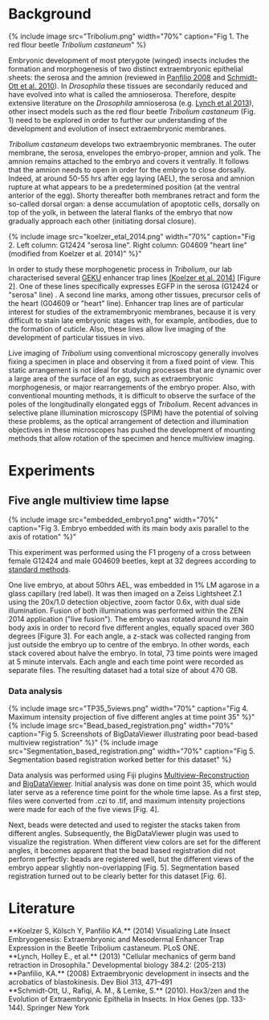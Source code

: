 ---
---
# Background

{% include image src="Tribolium.png" width="70%" caption="Fig 1. The red flour beetle *Tribolium castaneum*" %}

Embryonic development of most pterygote (winged) insects includes the formation and morphogenesis of two distinct extraembryonic epithelial sheets: the serosa and the amnion (reviewed in [Panfilio 2008](#Panfilio2008) and [Schmidt-Ott et al. 2010](#SchmidtOtt_etal_2010)). In *Drosophila* these tissues are secondarily reduced and have evolved into what is called the amnioserosa. Therefore, despite extensive literature on the *Drosophila* amnioserosa (e.g. [Lynch et al 2013](#Lynch_etal_2013)), other insect models such as the red flour beetle *Tribolium castaneum* (Fig. 1) need to be explored in order to further our understanding of the development and evolution of insect extraembryonic membranes.

*Tribolium castaneum* develops two extraembryonic membranes. The outer membrane, the serosa, envelopes the embryo-proper, amnion and yolk. The amnion remains attached to the embryo and covers it ventrally. It follows that the amnion needs to open in order for the embryo to close dorsally. Indeed, at around 50-55 hrs after egg laying (AEL), the serosa and amnion rupture at what appears to be a predetermined position (at the ventral anterior of the egg). Shorty thereafter both membranes retract and form the so-called dorsal organ: a dense accumulation of apoptotic cells, dorsally on top of the yolk, in between the lateral flanks of the embryo that now gradually approach each other (initiating dorsal closure).

{% include image src="koelzer_etal_2014.png" width="70%" caption="Fig 2. Left column: G12424 \"serosa line\". Right column: G04609 \"heart line\" (modified from Koelzer et al. 2014)" %}"

In order to study these morphogenetic process in *Tribolium*, our lab characterised several [GEKU](https://www.geku-base.uni-goettingen.de/) enhancer trap lines [(Koelzer et al. 2014)](#Koelzer_etal_2014) [Figure 2]. One of these lines specifically expresses EGFP in the serosa (G12424 or "serosa" line) . A second line marks, among other tissues, precursor cells of the heart (G04609 or "heart" line). Enhancer trap lines are of particular interest for studies of the extramembryonic membranes, because it is very difficult to stain late embryonic stages with, for example, antibodies, due to the formation of cuticle. Also, these lines allow live imaging of the development of particular tissues in vivo.

Live imaging of *Tribolium* using conventional microscopy generally involves fixing a specimen in place and observing it from a fixed point of view. This static arrangement is not ideal for studying processes that are dynamic over a large area of the surface of an egg, such as extraembryonic morphogenesis, or major rearrangements of the embryo proper. Also, with conventional mounting methods, it is difficult to observe the surface of the poles of the longitudinally elongated eggs of *Tribolium*. Recent advances in selective plane illumination microscopy (SPIM) have the potential of solving these problems, as the optical arrangement of detection and illumination objectives in these microscopes has pushed the development of mounting methods that allow rotation of the specimen and hence multiview imaging.

# Experiments

## Five angle multiview time lapse

{% include image src="embedded_embryo1.png" width="70%" caption="Fig 3. Embryo embedded with its main body axis parallel to the axis of rotation" %}"

This experiment was performed using the F1 progeny of a cross between female G12424 and male G04609 beetles, kept at 32 degrees according to [standard methods](https://wwwuser.gwdg.de/~gbucher1/tribolium-castaneum-beetle-book1.pdf).

One live embryo, at about 50hrs AEL, was embedded in 1% LM agarose in a glass capillary (red label). It was then imaged on a Zeiss Lightsheet Z.1 using the 20x/1.0 detection objective, zoom factor 0.6x, with dual side illumination. Fusion of both illuminations was performed within the ZEN 2014 application ("live fusion"). The embryo was rotated around its main body axis in order to record five different angles, equally spaced over 360 degrees [Figure 3]. For each angle, a z-stack was collected ranging from just outside the embryo up to centre of the embryo. In other words, each stack covered about halve the embryo. In total, 73 time points were imaged at 5 minute intervals. Each angle and each time point were recorded as separate files. The resulting dataset had a total size of about 470 GB.

### Data analysis

{% include image src="TP35_5views.png" width="70%" caption="Fig 4. Maximum intensity projection of five different angles at time point 35" %}"
{% include image src="Bead_based_registration.png" width="70%" caption="Fig 5. Screenshots of BigDataViewer illustrating poor bead-based multiview registration" %}"
{% include image src="Segmentation_based_registration.png" width="70%" caption="Fig 5. Segmentation based registration worked better for this dataset" %}

Data analysis was performed using Fiji plugins [Multiview-Reconstruction](https://fiji.sc/Multiview-Reconstruction) and [BigDataViewer](https://fiji.sc/BigDataViewer). Initial analysis was done on time point 35, which would later serve as a reference time point for the whole time lapse. As a first step, files were converted from .czi to .tif, and maximum intensity projections were made for each of the five views [Fig. 4].

Next, beads were detected and used to register the stacks taken from different angles. Subsequently, the BigDataViewer plugin was used to visualize the registration. When different view colors are set for the different angles, it becomes apparent that the bead based registration did not perform perfectly: beads are registered well, but the different views of the embryo appear slightly non-overlapping [Fig. 5]. Segmentation based registration turned out to be clearly better for this dataset [Fig. 6].

# Literature

<div id="Koelzer_etal_2014">
**Koelzer S, Kölsch Y, Panfilio KA.** (2014) Visualizing Late Insect Embryogenesis: Extraembryonic and Mesodermal Enhancer Trap Expression in the Beetle Tribolium castaneum. PLoS ONE.
</div>

<div id= "Lynch_etal_2013">
**Lynch, Holley E., et al.** (2013) "Cellular mechanics of germ band retraction in Drosophila." Developmental biology 384.2: (205-213)
</div>

<div id="Panfilio2008">
**Panfilio, KA.** (2008) Extraembryonic development in insects and the acrobatics of blastokinesis. Dev Biol 313, 471–491
</div>

<div id="SchmidtOtt_etal_2010">
**Schmidt-Ott, U., Rafiqi, A. M., & Lemke, S.** (2010). Hox3/zen and the Evolution of Extraembryonic Epithelia in Insects. In Hox Genes (pp. 133-144). Springer New York
</div>
